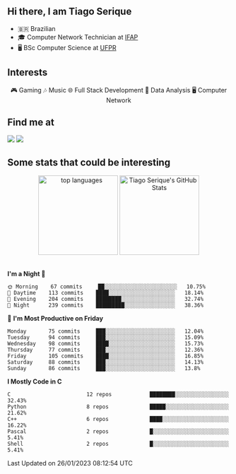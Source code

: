 
<h2> Hi there, I am Tiago Serique</h2>

<div>
	<ul>
		<li>🇧🇷 Brazilian</li>
		<li>🎓 Computer Network Technician at <a href="https://www.ifap.edu.br/">IFAP</a></li>
		<li>🖥️ BSc Computer Science at <a href="https://www.ufpr.br/portalufpr/">UFPR</a></li>
	</ul>
</div>


<h2>Interests</h2>

<div align="center">
	🎮 Gaming 🎶 Music 🌐 Full Stack Development 🎲 Data Analysis 🖥️ Computer Network
</div>

<h2>Find me at</h2>

<div>
	<a href="https://www.linkedin.com/in/tiago-serique"><img src="https://img.shields.io/badge/LinkedIn-0077B5?style=for-the-badge&logo=linkedin&logoColor=white"></a>
	<a href="https://www.instagram.com/tecseit/"><img src="https://img.shields.io/badge/Instagram-E4405F?style=for-the-badge&logo=instagram&logoColor=white"></a>
</div>

<h2>Some stats that could be interesting</h2>

<div align="center">
	<img height="180em" src="https://tiagoserique.vercel.app/api/top-langs/?layout=compact&theme=tokyonight&username=tiagoserique&langs_count=10&hide=makefile&exclude_repo=vim-mods" alt="top languages">
	<img height="180em" src="https://tiagoserique.vercel.app/api?username=tiagoserique&count_private=true&show_icons=true&theme=tokyonight&include_all_commits=true" alt="Tiago Serique's GitHub Stats">
</div> 

<br>

<!--START_SECTION:waka-->
**I'm a Night 🦉** 

```text
🌞 Morning    67 commits     ██░░░░░░░░░░░░░░░░░░░░░░░   10.75% 
🌆 Daytime    113 commits    ████░░░░░░░░░░░░░░░░░░░░░   18.14% 
🌃 Evening    204 commits    ████████░░░░░░░░░░░░░░░░░   32.74% 
🌙 Night      239 commits    █████████░░░░░░░░░░░░░░░░   38.36%

```
📅 **I'm Most Productive on Friday** 

```text
Monday       75 commits     ███░░░░░░░░░░░░░░░░░░░░░░   12.04% 
Tuesday      94 commits     ███░░░░░░░░░░░░░░░░░░░░░░   15.09% 
Wednesday    98 commits     ████░░░░░░░░░░░░░░░░░░░░░   15.73% 
Thursday     77 commits     ███░░░░░░░░░░░░░░░░░░░░░░   12.36% 
Friday       105 commits    ████░░░░░░░░░░░░░░░░░░░░░   16.85% 
Saturday     88 commits     ███░░░░░░░░░░░░░░░░░░░░░░   14.13% 
Sunday       86 commits     ███░░░░░░░░░░░░░░░░░░░░░░   13.8%

```


**I Mostly Code in C** 

```text
C                        12 repos            ████████░░░░░░░░░░░░░░░░░   32.43% 
Python                   8 repos             █████░░░░░░░░░░░░░░░░░░░░   21.62% 
C++                      6 repos             ████░░░░░░░░░░░░░░░░░░░░░   16.22% 
Pascal                   2 repos             █░░░░░░░░░░░░░░░░░░░░░░░░   5.41% 
Shell                    2 repos             █░░░░░░░░░░░░░░░░░░░░░░░░   5.41%

```



 Last Updated on 26/01/2023 08:12:54 UTC
<!--END_SECTION:waka-->
